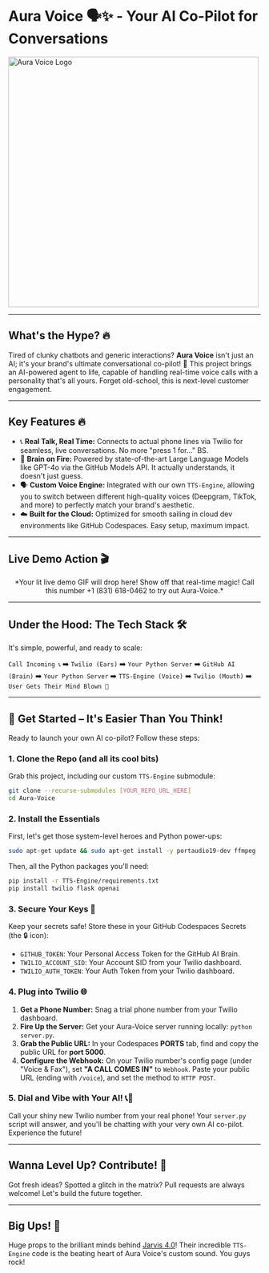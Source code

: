 <p align="center">
  <h1>Aura Voice 🗣️✨ - Your AI Co-Pilot for Conversations</h1>
  <a href="https://freeimage.host/i/K2ada2V"><img src="https://iili.io/K2ada2V.png" alt="Aura Voice Logo" width="500"></a>
</p>

---
## What's the Hype? 🔥

Tired of clunky chatbots and generic interactions? **Aura Voice** isn't just an AI; it's your brand's ultimate conversational co-pilot! 🚀 This project brings an AI-powered agent to life, capable of handling real-time voice calls with a personality that's all yours. Forget old-school, this is next-level customer engagement.

---
## Key Features 🔥

* 📞 **Real Talk, Real Time:** Connects to actual phone lines via Twilio for seamless, live conversations. No more "press 1 for..." BS.
* 🧠 **Brain on Fire:** Powered by state-of-the-art Large Language Models like GPT-4o via the GitHub Models API. It actually understands, it doesn't just guess.
* 🗣️ **Custom Voice Engine:** Integrated with our own `TTS-Engine`, allowing you to switch between different high-quality voices (Deepgram, TikTok, and more) to perfectly match your brand's aesthetic.
* ☁️ **Built for the Cloud:** Optimized for smooth sailing in cloud dev environments like GitHub Codespaces. Easy setup, maximum impact.

---
## Live Demo Action 🎬

<p align="center">
  *Your lit live demo GIF will drop here! Show off that real-time magic! Call this number +1 (831) 618-0462 to try out Aura-Voice.*
</p>

---
## Under the Hood: The Tech Stack 🛠️

It's simple, powerful, and ready to scale:

`Call Incoming 📞` ➡️ `Twilio (Ears)` ➡️ `Your Python Server` ➡️ `GitHub AI (Brain)` ➡️ `Your Python Server` ➡️ `TTS-Engine (Voice)` ➡️ `Twilio (Mouth)` ➡️ `User Gets Their Mind Blown 🤯`

---
## 🚀 Get Started – It's Easier Than You Think!

Ready to launch your own AI co-pilot? Follow these steps:

### 1. Clone the Repo (and all its cool bits)
Grab this project, including our custom `TTS-Engine` submodule:
```sh
git clone --recurse-submodules [YOUR_REPO_URL_HERE]
cd Aura-Voice
````

### 2\. Install the Essentials

First, let's get those system-level heroes and Python power-ups:

```sh
sudo apt-get update && sudo apt-get install -y portaudio19-dev ffmpeg
```

Then, all the Python packages you'll need:

```sh
pip install -r TTS-Engine/requirements.txt
pip install twilio flask openai
```

### 3\. Secure Your Keys 🔑

Keep your secrets safe\! Store these in your GitHub Codespaces Secrets (the 🔒 icon):

  * `GITHUB_TOKEN`: Your Personal Access Token for the GitHub AI Brain.
  * `TWILIO_ACCOUNT_SID`: Your Account SID from your Twilio dashboard.
  * `TWILIO_AUTH_TOKEN`: Your Auth Token from your Twilio dashboard.

### 4\. Plug into Twilio 🌐

1.  **Get a Phone Number:** Snag a trial phone number from your Twilio dashboard.
2.  **Fire Up the Server:** Get your Aura-Voice server running locally: `python server.py`.
3.  **Grab the Public URL:** In your Codespaces **PORTS** tab, find and copy the public URL for **port 5000**.
4.  **Configure the Webhook:** On your Twilio number's config page (under "Voice & Fax"), set **"A CALL COMES IN"** to `Webhook`. Paste your public URL (ending with `/voice`), and set the method to `HTTP POST`.

### 5\. Dial and Vibe with Your AI\! 📞👾

Call your shiny new Twilio number from your real phone\! Your `server.py` script will answer, and you'll be chatting with your very own AI co-pilot. Experience the future\!

-----

## Wanna Level Up? Contribute\! 🚀

Got fresh ideas? Spotted a glitch in the matrix? Pull requests are always welcome\! Let's build the future together.

-----

## Big Ups\! 🙏

Huge props to the brilliant minds behind [Jarvis 4.0](https://github.com/SreejanPersonal/Jarvis-4.0)\! Their incredible `TTS-Engine` code is the beating heart of Aura Voice's custom sound. You guys rock\!

```
```
